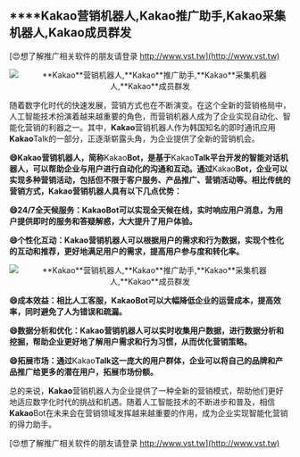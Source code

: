 ## ****Kakao**营销机器人,**Kakao**推广助手,**Kakao**采集机器人,**Kakao**成员群发**

[😍想了解推广相关软件的朋友请登录 http://www.vst.tw](http://www.vst.tw)

 <center><img src="https://vst.tw/MP4/tuiguang/png/2.png" alt="**Kakao**营销机器人,**Kakao**推广助手,**Kakao**采集机器人,**Kakao**成员群发"></center>

随着数字化时代的快速发展，营销方式也在不断演变。在这个全新的营销格局中，人工智能技术扮演着越来越重要的角色，而营销机器人成为了企业实现自动化、智能化营销的利器之一。其中，**Kakao**营销机器人作为韩国知名的即时通讯应用**Kakao**Talk的一部分，正逐渐崭露头角，为企业提供了全新的营销机会。

**😄**Kakao**营销机器人，简称**Kakao**Bot，是基于**Kakao**Talk平台开发的智能对话机器人，可以帮助企业与用户进行自动化的沟通和互动。通过**Kakao**Bot，企业可以实现多种营销活动，包括但不限于客户服务、产品推广、营销活动等。相比传统的营销方式，**Kakao**营销机器人具有以下几点优势：**

**😄24/7全天候服务：**Kakao**Bot可以实现全天候在线，实时响应用户消息，为用户提供即时的服务和答疑解惑，大大提升了用户体验。**

**😄个性化互动：**Kakao**营销机器人可以根据用户的需求和行为数据，实现个性化的互动和推荐，更好地满足用户的需求，提高用户参与度和转化率。**

 <center><img src="https://vst.tw/MP4/tuiguang/png/0.png" alt="**Kakao**营销机器人,**Kakao**推广助手,**Kakao**采集机器人,**Kakao**成员群发"></center>

**😄成本效益：相比人工客服，**Kakao**Bot可以大幅降低企业的运营成本，提高效率，同时避免了人为错误和疏漏。**

**😄数据分析和优化：**Kakao**营销机器人可以实时收集用户数据，进行数据分析和挖掘，帮助企业更好地了解用户需求和行为习惯，从而优化营销策略。**

**😄拓展市场：通过**Kakao**Talk这一庞大的用户群体，企业可以将自己的品牌和产品推广给更多的潜在用户，拓展市场份额。**

总的来说，**Kakao**营销机器人为企业提供了一种全新的营销模式，帮助他们更好地适应数字化时代的挑战和机遇。随着人工智能技术的不断进步和普及，相信**Kakao**Bot在未来会在营销领域发挥越来越重要的作用，成为企业实现智能化营销的得力助手。

[😍想了解推广相关软件的朋友请登录 http://www.vst.tw](http://www.vst.tw)



